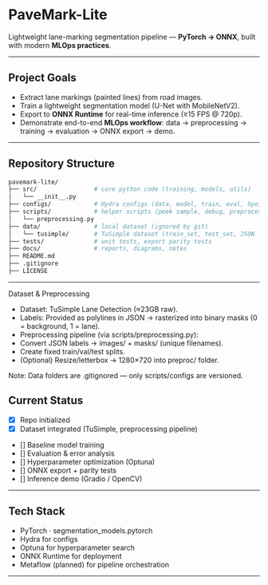 # PaveMark-Lite

Lightweight lane-marking segmentation pipeline — **PyTorch → ONNX**, built with modern **MLOps practices**.

---

## Project Goals
- Extract lane markings (painted lines) from road images.
- Train a lightweight segmentation model (U-Net with MobileNetV2).
- Export to **ONNX Runtime** for real-time inference (≥15 FPS @ 720p).
- Demonstrate end-to-end **MLOps workflow**:  data → preprocessing → training → evaluation → ONNX export → demo.

---

## Repository Structure
```bash
pavemark-lite/
├── src/                # core python code (training, models, utils)
│   └── __init__.py
├── configs/            # Hydra configs (data, model, train, eval, hpo, export)
├── scripts/            # helper scripts (peek sample, debug, preprocessing, etc.)
│   └── preprocessing.py
├── data/               # local dataset (ignored by git)
│   └── tusimple/       # TuSimple dataset (train_set, test_set, JSON labels)
├── tests/              # unit tests, export parity tests
├── docs/               # reports, diagrams, notes
├── README.md
├── .gitignore
├── LICENSE
```

---

Dataset & Preprocessing
- Dataset: TuSimple Lane Detection
 (≈23GB raw).
- Labels: Provided as polylines in JSON → rasterized into binary masks (0 = background, 1 = lane).
- Preprocessing pipeline (via scripts/preprocessing.py):
- Convert JSON labels → images/ + masks/ (unique filenames).
- Create fixed train/val/test splits.
- (Optional) Resize/letterbox → 1280×720 into preproc/ folder.

Note: Data folders are .gitignored — only scripts/configs are versioned.


## Current Status
- [x] Repo initialized
- [x] Dataset integrated (TuSimple, preprocessing pipeline)
- [] Baseline model training
- [] Evaluation & error analysis
- [] Hyperparameter optimization (Optuna)
- [] ONNX export + parity tests
- [] Inference demo (Gradio / OpenCV)

--- 

## Tech Stack
- PyTorch · segmentation_models.pytorch
- Hydra for configs
- Optuna for hyperparameter search
- ONNX Runtime for deployment
- Metaflow (planned) for pipeline orchestration

---

